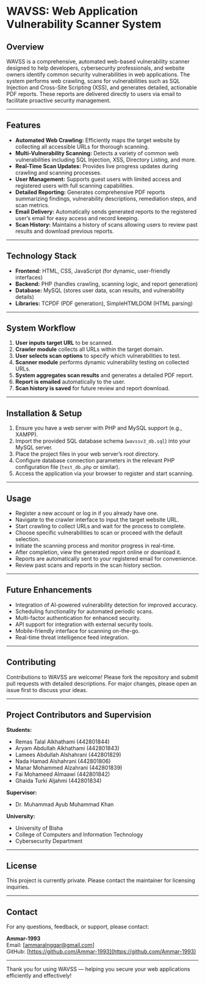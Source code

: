 
# WAVSS: Web Application Vulnerability Scanner System

## Overview

WAVSS is a comprehensive, automated web-based vulnerability scanner designed to help developers, cybersecurity professionals, and website owners identify common security vulnerabilities in web applications. The system performs web crawling, scans for vulnerabilities such as SQL Injection and Cross-Site Scripting (XSS), and generates detailed, actionable PDF reports. These reports are delivered directly to users via email to facilitate proactive security management.

---

## Features

- **Automated Web Crawling:** Efficiently maps the target website by collecting all accessible URLs for thorough scanning.
- **Multi-Vulnerability Scanning:** Detects a variety of common web vulnerabilities including SQL Injection, XSS, Directory Listing, and more.
- **Real-Time Scan Updates:** Provides live progress updates during crawling and scanning processes.
- **User Management:** Supports guest users with limited access and registered users with full scanning capabilities.
- **Detailed Reporting:** Generates comprehensive PDF reports summarizing findings, vulnerability descriptions, remediation steps, and scan metrics.
- **Email Delivery:** Automatically sends generated reports to the registered user’s email for easy access and record keeping.
- **Scan History:** Maintains a history of scans allowing users to review past results and download previous reports.

---

## Technology Stack

- **Frontend:** HTML, CSS, JavaScript (for dynamic, user-friendly interfaces)
- **Backend:** PHP (handles crawling, scanning logic, and report generation)
- **Database:** MySQL (stores user data, scan results, and vulnerability details)
- **Libraries:** TCPDF (PDF generation), SimpleHTMLDOM (HTML parsing)

---

## System Workflow

1. **User inputs target URL** to be scanned.
2. **Crawler module** collects all URLs within the target domain.
3. **User selects scan options** to specify which vulnerabilities to test.
4. **Scanner module** performs dynamic vulnerability testing on collected URLs.
5. **System aggregates scan results** and generates a detailed PDF report.
6. **Report is emailed** automatically to the user.
7. **Scan history is saved** for future review and report download.

---

## Installation & Setup

1. Ensure you have a web server with PHP and MySQL support (e.g., XAMPP).
2. Import the provided SQL database schema (`wavssv3_db.sql`) into your MySQL server.
3. Place the project files in your web server’s root directory.
4. Configure database connection parameters in the relevant PHP configuration file (`test_db.php` or similar).
5. Access the application via your browser to register and start scanning.

---

## Usage

- Register a new account or log in if you already have one.
- Navigate to the crawler interface to input the target website URL.
- Start crawling to collect URLs and wait for the process to complete.
- Choose specific vulnerabilities to scan or proceed with the default selection.
- Initiate the scanning process and monitor progress in real-time.
- After completion, view the generated report online or download it.
- Reports are automatically sent to your registered email for convenience.
- Review past scans and reports in the scan history section.

---

## Future Enhancements

- Integration of AI-powered vulnerability detection for improved accuracy.
- Scheduling functionality for automated periodic scans.
- Multi-factor authentication for enhanced security.
- API support for integration with external security tools.
- Mobile-friendly interface for scanning on-the-go.
- Real-time threat intelligence feed integration.

---

## Contributing

Contributions to WAVSS are welcome! Please fork the repository and submit pull requests with detailed descriptions. For major changes, please open an issue first to discuss your ideas.

---

## Project Contributors and Supervision

**Students:**  
- Remas Talal Alkhathami (442801844)  
- Aryam Abdullah Alkhathami (442801843)  
- Lamees Abdullah Alshahrani (442801829)  
- Nada Hamad Alshahrani (442801806)  
- Manar Mohammed Alzahrani (442801839)  
- Fai Mohameed Almaawi (442801842)  
- Ghaida Turki Aljahmi (442801834)  

**Supervisor:**  
- Dr. Muhammad Ayub Muhammad Khan  

**University:**  
- University of Bisha  
- College of Computers and Information Technology  
- Cybersecurity Department  

---

## License

This project is currently private. Please contact the maintainer for licensing inquiries.

---

## Contact

For any questions, feedback, or support, please contact:

**Ammar-1993**  
Email: [ammaralnggar@gmail.com]  
GitHub: [https://github.com/Ammar-1993](https://github.com/Ammar-1993)

---

Thank you for using WAVSS — helping you secure your web applications efficiently and effectively!
